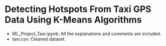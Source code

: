 # Detecting Hotspots From Taxi GPS Data Using K-Means Algorithms
* ML_Project_Taxi.ipynb: All the explanations and comments are included.
* taxi.csv: Cleaned dataset.
